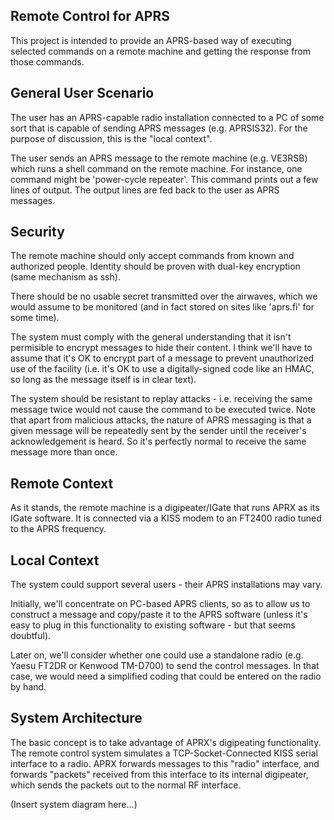 
Remote Control for APRS
-----------------------

This project is intended to provide an APRS-based way of executing selected
commands on a remote machine and getting the response from those commands.

General User Scenario
---------------------

The user has an APRS-capable radio installation connected to a PC of some sort
that is capable of sending APRS messages (e.g. APRSIS32).  For the purpose
of discussion, this is the "local context".

The user sends an APRS message to the remote machine (e.g. VE3RSB) which runs
a shell command on the remote machine.  For instance, one command might be
'power-cycle repeater'.  This command prints out a few lines of output.  The
output lines are fed back to the user as APRS messages.

Security
--------

The remote machine should only accept commands from known and authorized people.
Identity should be proven with dual-key encryption (same mechanism as ssh).

There should be no usable secret transmitted over the airwaves, which we would
assume to be monitored (and in fact stored on sites like 'aprs.fi' for some time).

The system must comply with the general understanding that it isn't permisible
to encrypt messages to hide their content.  I think we'll have to assume that it's
OK to encrypt part of a message to prevent unauthorized use of the facility (i.e.
it's OK to use a digitally-signed code like an HMAC, so long as the message itself
is in clear text).

The system should be resistant to replay attacks - i.e. receiving the same
message twice would not cause the command to be executed twice. Note that apart
from malicious attacks, the nature of APRS messaging is that a given message will
be repeatedly sent by the sender until the receiver's acknowledgement is heard.
So it's perfectly normal to
receive the same message more than once.

Remote Context
--------------

As it stands, the remote machine is a digipeater/IGate that runs APRX as its
IGate software.  It is connected via a KISS modem to an FT2400 radio tuned to the
APRS frequency.

Local Context
-------------

The system could support several users - their APRS installations may vary.

Initially, we'll concentrate on PC-based APRS clients, so as to allow us to
construct a message and copy/paste it to the APRS software (unless it's easy to
plug in this functionality to existing software - but that seems doubtful).

Later on, we'll consider whether one could use a standalone radio (e.g. Yaesu
FT2DR or Kenwood TM-D700) to send the control messages.  In that case, we would
need a simplified coding that could be entered on the radio by hand.

System Architecture
-------------------

The basic concept is to take advantage of APRX's digipeating functionality.  The
remote control system simulates a TCP-Socket-Connected KISS serial interface to a
radio.  APRX forwards messages to this "radio" interface, and forwards "packets"
received from this interface to its internal digipeater, which sends the packets
out to the normal RF interface.

(Insert system diagram here...)
